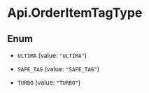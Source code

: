 # Api.OrderItemTagType

## Enum


* `ULTIMA` (value: `"ULTIMA"`)

* `SAFE_TAG` (value: `"SAFE_TAG"`)

* `TURBO` (value: `"TURBO"`)



